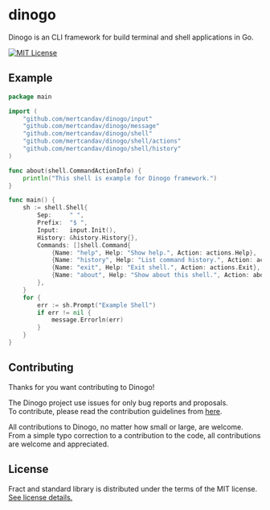 # dinogo
Dinogo is an CLI framework for build terminal and shell applications in Go.

[![MIT License](https://img.shields.io/badge/license-MIT-blue.svg)](https://github.com/mertcandav/dinogo/blob/main/LICENSE)

<h2 id="example">Example</h2>

```go
package main

import (
	"github.com/mertcandav/dinogo/input"
	"github.com/mertcandav/dinogo/message"
	"github.com/mertcandav/dinogo/shell"
	"github.com/mertcandav/dinogo/shell/actions"
	"github.com/mertcandav/dinogo/shell/history"
)

func about(shell.CommandActionInfo) {
	println("This shell is example for Dinogo framework.")
}

func main() {
	sh := shell.Shell{
		Sep:     " ",
		Prefix:  "$ ",
		Input:   input.Init(),
		History: &history.History{},
		Commands: []shell.Command{
			{Name: "help", Help: "Show help.", Action: actions.Help},
			{Name: "history", Help: "List command history.", Action: actions.History},
			{Name: "exit", Help: "Exit shell.", Action: actions.Exit},
			{Name: "about", Help: "Show about this shell.", Action: about},
		},
	}
	for {
		err := sh.Prompt("Example Shell")
		if err != nil {
			message.Errorln(err)
		}
	}
}
```

<h2 id="goals">Contributing</h2>
Thanks for you want contributing to Dinogo!

The Dinogo project use issues for only bug reports and proposals. <br>
To contribute, please read the contribution guidelines from [here](https://github.com/mertcandav/dinogo/blob/main/CONTRIBUTING.md).

All contributions to Dinogo, no matter how small or large, are welcome. <br>
From a simple typo correction to a contribution to the code, all contributions are welcome and appreciated.


<h2 id="license">License</h2>

Fract and standard library is distributed under the terms of the MIT license. <br>
[See license details.](https://github.com/mertcandav/dinogo/blob/main/LICENSE)
